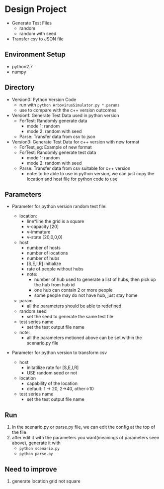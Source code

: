 # Design Project #

* Generate Test Files
    - random
    - random with seed
* Transfer csv to JSON file

## Environment Setup

* python2.7
* numpy

## Directory
- Version0: Python Version Code
    - run with ``python ArbovirusSimulator.py *.params``
    - use to compare with the c++ version outcomes
- Version1: Generate Test Data used in python version
    - ForTest: Randomly generate data
        - mode 1: random
        - mode 2: random with seed
    - Parse: Transfer data from csv to json
- Version3: Generate Test Data for c++ version with new format
    - ForTest_eg: Example of new format
    - ForTest: Randomly generate test data
        - mode 1: random
        - mode 2: random with seed
    - Parse: Transfer data from csv suitable for c++ version
        - note: to be able to use in python version, we can just copy the location and host file for python code to use


## Parameters
* Parameter for python version random test file:
    - location:
        * line*line the grid is a square
        * v-capacity [20]
        * v-immature
        * v-state [20,0,0,0]
    - host
        * number of hosts
        * number of locations
        * number of hubs
        * [S,E,I,R] initialize
        * rate of people without hubs
        * note:
          * number of hub used to generate a list of hubs, then pick up the hub from hub id
          * one hub can contain 2 or more people
          * some people may do not have hub, just stay home
    - param
        * all the parameters should be able to redefined
    - random seed 
        * set the seed to generate the same test file
    - test series name
        * set the test output file name
    - note:
        * all the parameters metioned above can be set within the scenario.py file
  
* Parameter for python version to transform csv 
    - host 
        * initatilize rate for [S,E,I,R]
        * USE random seed or not
    - location
        * capability of the location 
        * default: 1 -> 20, 2->40, other->10
    - test series name
        * set the test output file name
    
## Run

1. In the scenario.py or parse.py file, we can edit the config at the top of the file
2. after edit it with the parameters you want(meanings of parameters seen above), generate it with
    * ``python scenario.py``
    * ``python parse.py``
    

## Need to improve
1. generate location grid not square
